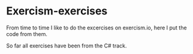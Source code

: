 # Exercism-exercises
From time to time I like to do the excercises on exercism.io, here I put the code from them.

So far all exercises have been from the C# track.
